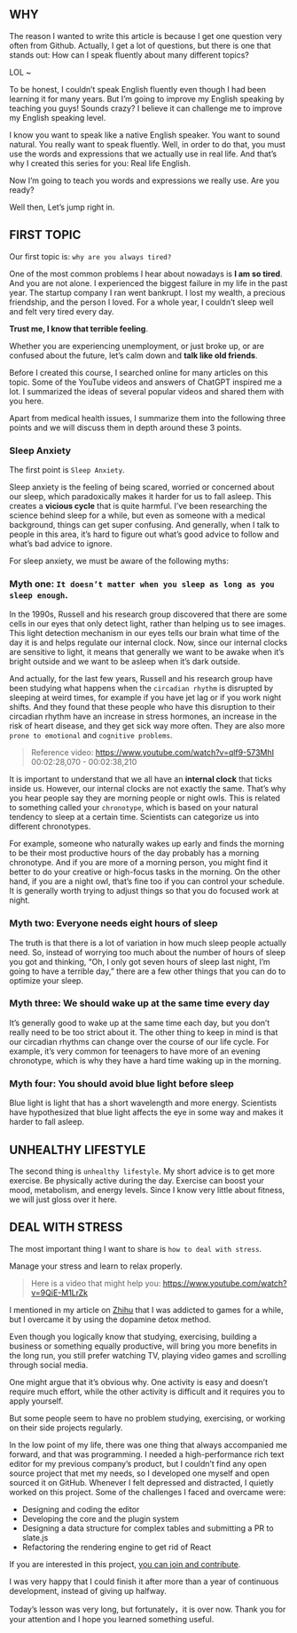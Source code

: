 ## WHY

The reason I wanted to write this article is because I get one question very often from Github. Actually, I get a lot of questions, but there is one that stands out: How can I speak fluently about many different topics?

LOL ~

To be honest, I couldn’t speak English fluently even though I had been learning it for many years. But I’m going to improve my English speaking by teaching you guys! Sounds crazy? I believe it can challenge me to improve my English speaking level.

I know you want to speak like a native English speaker. You want to sound natural. You really want to speak fluently. Well, in order to do that, you must use the words and expressions that we actually use in real life. And that’s why I created this series for you: Real life English.

Now I’m going to teach you words and expressions we really use. Are you ready?

Well then, Let’s jump right in.

## FIRST TOPIC

Our first topic is: `why are you always tired?`

One of the most common problems I hear about nowadays is **I am so tired**. And you are not alone. I experienced the biggest failure in my life in the past year. The startup company I ran went bankrupt. I lost my wealth, a precious friendship, and the person I loved. For a whole year, I couldn’t sleep well and felt very tired every day. 

**Trust me, I know that terrible feeling**.

Whether you are experiencing unemployment, or just broke up, or are confused about the future, let’s calm down and **talk like old friends**.

Before I created this course, I searched online for many articles on this topic. Some of the YouTube videos and answers of ChatGPT inspired me a lot. I summarized the ideas of several popular videos and shared them with you here.

Apart from medical health issues, I summarize them into the following three points and we will discuss them in depth around these 3 points.

### Sleep Anxiety

The first point is `Sleep Anxiety`.

Sleep anxiety is the feeling of being scared, worried or concerned about our sleep, which paradoxically makes it harder for us to fall asleep. This creates a **vicious cycle** that is quite harmful. I’ve been researching the science behind sleep for a while, but even as someone with a medical background, things can get super confusing. And generally, when I talk to people in this area, it’s hard to figure out what’s good advice to follow and what’s bad advice to ignore.

For sleep anxiety, we must be aware of the following myths:

### Myth one: `It doesn’t matter when you sleep as long as you sleep enough`.

In the 1990s, Russell and his research group discovered that there are some cells in our eyes that only detect light, rather than helping us to see images. This light detection mechanism in our eyes tells our brain what time of the day it is and helps regulate our internal clock. Now, since our internal clocks are sensitive to light, it means that generally we want to be awake when it’s bright outside and we want to be asleep when it’s dark outside.

And actually, for the last few years, Russell and his research group have been studying what happens when the `circadian rhythm` is disrupted by sleeping at weird times, for example if you have jet lag or if you work night shifts. And they found that these people who have this disruption to their circadian rhythm have an increase in stress hormones, an increase in the risk of heart disease, and they get sick way more often. They are also more `prone to emotional` and `cognitive problems`.

> Reference video: https://www.youtube.com/watch?v=qlf9-573MhI 00:02:28,070 - 00:02:38,210

It is important to understand that we all have an **internal clock** that ticks inside us. However, our internal clocks are not exactly the same. That’s why you hear people say they are morning people or night owls. This is related to something called your `chronotype`, which is based on your natural tendency to sleep at a certain time. Scientists can categorize us into different chronotypes. 

For example, someone who naturally wakes up early and finds the morning to be their most productive hours of the day probably has a morning chronotype. And if you are more of a morning person, you might find it better to do your creative or high-focus tasks in the morning. On the other hand, if you are a night owl, that’s fine too if you can control your schedule. It is generally worth trying to adjust things so that you do focused work at night.

### Myth two: Everyone needs eight hours of sleep

The truth is that there is a lot of variation in how much sleep people actually need. So, instead of worrying too much about the number of hours of sleep you got and thinking, “Oh, I only got seven hours of sleep last night, I’m going to have a terrible day,” there are a few other things that you can do to optimize your sleep.

### Myth three: We should wake up at the same time every day

It’s generally good to wake up at the same time each day, but you don’t really need to be too strict about it. The other thing to keep in mind is that our circadian rhythms can change over the course of our life cycle. For example, it’s very common for teenagers to have more of an evening chronotype, which is why they have a hard time waking up in the morning.

### Myth four: You should avoid blue light before sleep

Blue light is light that has a short wavelength and more energy. Scientists have hypothesized that blue light affects the eye in some way and makes it harder to fall asleep.


## UNHEALTHY LIFESTYLE

The second thing is `unhealthy lifestyle`. My short advice is to get more exercise. Be physically active during the day. Exercise can boost your mood, metabolism, and energy levels. Since I know very little about fitness, we will just gloss over it here.


## DEAL WITH STRESS

The most important thing I want to share is `how to deal with stress`.

Manage your stress and learn to relax properly. 
>Here is a video that might help you: https://www.youtube.com/watch?v=9QiE-M1LrZk

I mentioned in my article on [Zhihu](https://zhuanlan.zhihu.com/p/653380203) that I was addicted to games for a while, but I overcame it by using the dopamine detox method.

Even though you logically know that studying, exercising, building a business or something equally productive, will bring you more benefits in the long run, you still prefer watching TV, playing video games and scrolling through social media.

One might argue that it’s obvious why. One activity is easy and doesn’t require much effort, while the other activity is difficult and it requires you to apply yourself.

But some people seem to have no problem studying, exercising, or working on their side projects regularly.

In the low point of my life, there was one thing that always accompanied me forward, and that was programming. I needed a high-performance rich text editor for my previous company’s product, but I couldn’t find any open source project that met my needs, so I developed one myself and open sourced it on GitHub. Whenever I felt depressed and distracted, I quietly worked on this project. Some of the challenges I faced and overcame were:

- Designing and coding the editor
- Developing the core and the plugin system
- Designing a data structure for complex tables and submitting a PR to slate.js
- Refactoring the rendering engine to get rid of React

If you are interested in this project, [you can join and contribute](https://github.com/editablejs/editable).

I was very happy that I could finish it after more than a year of continuous development, instead of giving up halfway.

Today’s lesson was very long, but fortunately，it is over now. Thank you for your attention and I hope you learned something useful.